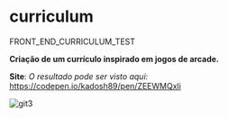 # curriculum
FRONT_END_CURRICULUM_TEST


**Criação de um currículo inspirado em jogos de arcade.**


**Site**: *O resultado pode ser visto aqui:* https://codepen.io/kadosh89/pen/ZEEWMQxli

![git3](https://user-images.githubusercontent.com/43101746/70053380-16db7880-15b4-11ea-943b-ead47190cddb.png)


